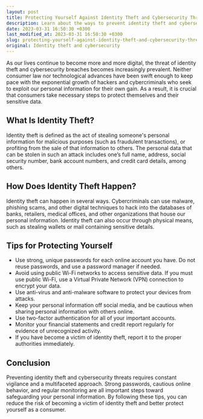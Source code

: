 ```yaml
---
layout: post
title: Protecting Yourself Against Identity Theft and Cybersecurity Threats
description: Learn about the ways to prevent identity theft and cybersecurity threats to better protect yourself as a consumer.
date: 2023-03-31 16:50:30 +0300
last_modified_at: 2023-03-31 16:50:30 +0300
slug: protecting-yourself-against-identity-theft-and-cybersecurity-threats
original: Identity theft and cybersecurity
---
```

As our lives continue to become more and more digital, the threat of identity theft and cybersecurity breaches becomes increasingly prevalent. Neither consumer law nor technological advances have been swift enough to keep pace with the exponential growth of hackers and cybercriminals who seek to exploit our personal information for their own gain. As a result, it is crucial that consumers take necessary steps to protect themselves and their sensitive data.

## What Is Identity Theft?

Identity theft is defined as the act of stealing someone's personal information for malicious purposes (such as fraudulent transactions), or profiting from the sale of that information to others. The personal data that can be stolen in such an attack includes one’s full name, address, social security number, bank account numbers, and credit card details, among others.

## How Does Identity Theft Happen?

Identity theft can happen in several ways. Cybercriminals can use malware, phishing scams, and other digital techniques to hack into the databases of banks, retailers, medical offices, and other organizations that house our personal information. Identity theft can also occur through physical means, such as stealing wallets or mail containing sensitive details.

## Tips for Protecting Yourself

- Use strong, unique passwords for each online account you have. Do not reuse passwords, and use a password manager if needed.
- Avoid using public Wi-Fi networks to access sensitive data. If you must use public Wi-Fi, use a Virtual Private Network (VPN) connection to encrypt your data.
- Use anti-virus and anti-malware software to protect your devices from attacks.
- Keep your personal information off social media, and be cautious when sharing personal information with others online.
- Use two-factor authentication for all of your important accounts.
- Monitor your financial statements and credit report regularly for evidence of unrecognized activity.
- If you have become a victim of identity theft, report it to the proper authorities immediately.

## Conclusion

Preventing identity theft and cybersecurity threats requires constant vigilance and a multifaceted approach. Strong passwords, cautious online behavior, and regular monitoring are all important steps toward safeguarding your personal information. By following these tips, you can reduce the risk of becoming a victim of identity theft and better protect yourself as a consumer.